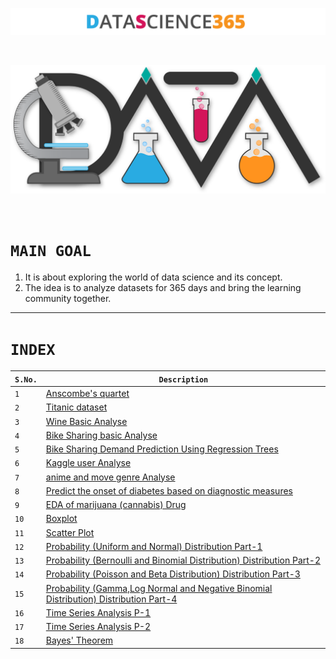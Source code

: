 <p align="center">
  <img src="Logo/Awesom-Data-Science-Text.png " />
</p>
<br>
<p align="center">
  <img width="600px" src="Logo/Awesom-Data-Science-shadow.png " />
</p>
<br>

# `MAIN GOAL`

1. It is about exploring the world of data science and its concept.
2. The idea is to analyze datasets for 365 days and bring the learning community together.

---------------------------------------------------------------------------------------------
# `INDEX`

|`S.No.`| `Description` |
|---|-------------|
|`1`|[Anscombe's quartet](https://github.com/HiteshGorana/DataScience365/blob/master/DataScience365/Day%201/01%20Date%20%5B31-8-2018%5D%20Notebook.ipynb)|
|`2`|[Titanic dataset](https://github.com/HiteshGorana/DataScience365/blob/master/DataScience365/Day%202/Titanic.ipynb)|
|`3`|[Wine Basic Analyse](https://github.com/HiteshGorana/DataScience365/blob/master/DataScience365/Day%203/wine%20quality.ipynb)|
|`4`|[Bike Sharing basic Analyse](https://github.com/HiteshGorana/DataScience365/blob/master/DataScience365/Day%204/hour.ipynb)|
|`5`|[Bike Sharing Demand Prediction Using Regression Trees](https://github.com/HiteshGorana/DataScience365/blob/master/DataScience365/Day%205/Implementing%20random%20forest%20.ipynb)|
|`6`|[Kaggle user Analyse](https://github.com/HiteshGorana/DataScience365/blob/master/DataScience365/Day%206/Kaggle%20user%20info.ipynb)|
|`7`|[anime and move genre Analyse](https://github.com/HiteshGorana/DataScience365/tree/master/DataScience365/Day%207)|
| `8`   | [Predict the onset of diabetes based on diagnostic measures](https://github.com/HiteshGorana/DataScience365/blob/master/DataScience365/Day%208/prediction.ipynb) |
|`9`|[EDA of marijuana (cannabis) Drug](https://github.com/HiteshGorana/DataScience365/blob/master/DataScience365/Day%209/EDA%20Cannabis.ipynb)|
|`10`|[Boxplot](https://github.com/HiteshGorana/DataScience365/blob/master/DataScience365/Day-10/BOXPLOT.ipynb)|
|`11`|[Scatter Plot](https://github.com/HiteshGorana/DataScience365/blob/master/DataScience365/Day-11/Scatter%20Plot.ipynb)|
|`12`|[Probability (Uniform and Normal) Distribution Part-1](https://github.com/HiteshGorana/DataScience365/blob/master/DataScience365/Day-12/Probability%20Distributions.ipynb)|
|`13`|[Probability (Bernoulli and Binomial Distribution) Distribution Part-2](https://github.com/HiteshGorana/DataScience365/blob/master/DataScience365/Day-13/Probability%20Distributions%20part-2.ipynb)|
|`14`|[Probability (Poisson and Beta Distribution) Distribution Part-3](https://github.com/HiteshGorana/DataScience365/blob/master/DataScience365/Day-14/Probability%20Distributions%20part-3.ipynb)|
|`15`|[Probability (Gamma,Log Normal and Negative Binomial Distribution) Distribution Part-4](https://github.com/HiteshGorana/DataScience365/blob/master/DataScience365/Day-15/Probability%20Distributions%20part-4.ipynb)|
|`16`|[Time Series Analysis P-1](https://github.com/HiteshGorana/DataScience365/blob/master/DataScience365/Day-16/Time%20Series%20Analysis%20part-1.ipynb)|
|`17`|[Time Series Analysis P-2](https://github.com/HiteshGorana/DataScience365/blob/master/DataScience365/Day-17/Time%20Series%20part-2.ipynb)|
|`18`|[Bayes' Theorem](https://github.com/HiteshGorana/DataScience365/blob/master/DataScience365/Day-18/Bayes'%20Theorem.ipynb)|

